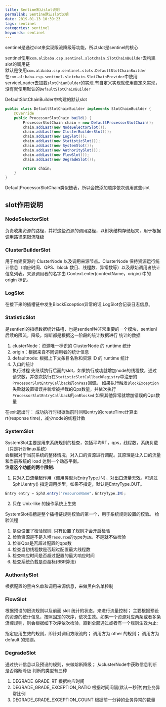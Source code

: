 ```yaml
---
title: Sentine默认slot说明
permalink: Sentine默认slot说明
date: 2019-01-13 10:39:23
tags: sentinel
categories: sentinel
keywords: sentinel
---
```


sentinel是通过slot来实现限流降级等功能，所以slot是sentinel的核心  

sentinel使用`com.alibaba.csp.sentinel.slotchain.SlotChainBuilder`去构建slot的调用链  
默认是使用`com.alibaba.csp.sentinel.slots.DefaultSlotChainBuilder`  
在`com.alibaba.csp.sentinel.slotchain.SlotChainProvider`中使用serviceLoader去加载`slotChianBulder`的实现.有自定义实现就使用自定义实现，没有就使用默认的`DefaultSlotChainBuilder`  
<!--more-->
DefaultSlotChainBuilder中构建的默认slot
```java
public class DefaultSlotChainBuilder implements SlotChainBuilder {
    @Override
    public ProcessorSlotChain build() {
        ProcessorSlotChain chain = new DefaultProcessorSlotChain();
        chain.addLast(new NodeSelectorSlot());
        chain.addLast(new ClusterBuilderSlot());
        chain.addLast(new LogSlot());
        chain.addLast(new StatisticSlot());
        chain.addLast(new SystemSlot());
        chain.addLast(new AuthoritySlot());
        chain.addLast(new FlowSlot());
        chain.addLast(new DegradeSlot());

        return chain;
    }
}
```
DefaultProcessorSlotChain类似链表，所以会按添加顺序依次调用这些slot
## slot作用说明
### NodeSelectorSlot
负责收集资源的路径，并将这些资源的调用路径，以树状结构存储起来，用于根据调用路径来限流降级
### ClusterBuilderSlot
用于构建资源的 ClusterNode 以及调用来源节点。ClusterNode 保持资源运行统计信息（响应时间、QPS、block 数目、线程数、异常数等）以及原始调用者统计信息列表。来源调用者的名字由 Context.enter(contextName，origin) 中的 origin 标记。
### LogSlot
在接下来的插槽链中发生BlockException异常的话,LogSlot会记录日志信息。
### StatisticSlot
是sentienl的指标数据统计插槽，也是sentienl种非常重要的一个模块，sentienl后续的限流，降级，熔断都是根据这一阶段的统计数据进行
统计的数据
1. clusterNode：资源唯一标识的 ClusterNode 的 runtime 统计
2. origin：根据来自不同调用者的统计信息
3. defaultnode: 根据上下文条目名称和资源 ID 的 runtime 统计
4. 入口的统计  
执行过程
先继续执行后面的slot，如果执行成功就增加node的线程数，通过请求数，并依次执行在`StatisticSlotCallbackRegistry`中注册的`ProcessorSlotEntryCallback`的`onPass`回调。
如果执行触发`BlockException`失败就设置错误并新增被拦截的Qps数量，并依次执行`ProcessorSlotEntryCallback`的`onBlocked`
如果其他异常就增加错误的Qps数量

在exit退出时：
成功执行时根据当前时间和entry的createTime计算出rt(response time)，减少node的线程计数
### SystemSlot
SystemSlot主要是用来系统规则的检查，包括平均RT，qps，线程数，系统负载（只是针对linux系统）    
会根据对于当前系统的整体情况，对入口的资源进行调配。其原理是让入口的流量和当前系统的 load 达到一个动态平衡。  
**注意这个功能的两个限制:**

1. 只对入口流量起作用（调用类型为EntryType.IN），对出口流量无效。可通过 SphU.entry() 指定调用类型，如果不指定，默认是EntryType.OUT。
 ```java
 Entry entry = SphU.entry("resourceName"，EntryType.IN);
 ```
2. 只在 Unix-like 的操作系统上生效   

SystemSlot插槽是整个插槽链规则校验的第一个，用于系统规则设置的校验。
检验流程
1. 是否设置了检验规则. 只有设置了规则才会开启检验
2. 检验资源是不是入境`resource`的type为`IN`。不是就不做检验
3. 检查Qps是否超过配置的qps数
4. 检查当初线程数是否超过配置最大线程数
5. 检查响应时间是否超过配置的最大响应时间
6. 检查系统负载是否超标(BBR算法)
### AuthoritySlot
根据配置的黑白名单和调用来源信息，来做黑白名单控制
### FlowSlot
根据预设的限流规则以及前面 slot 统计的状态，来进行流量控制；
主要根据预设的资源的统计信息，按照固定的次序，依次生效。如果一个资源对应两条或者多条流控规则，则会根据如下次序依次检验，直到全部通过或者有一个规则生效为止:

指定应用生效的规则，即针对调用方限流的；
调用方为 other 的规则；
调用方为 default 的规则。
### DegradeSlot
通过统计信息以及预设的规则，来做熔断降级；
从clusterNode中获取信息判断是否熔断降级
判断的类型有三种
1. DEGRADE_GRADE_RT 根据响应时间
2. DEGRADE_GRADE_EXCEPTION_RATIO 根据时间间隔(默认一秒钟)内业务异常比例
3. DEGRADE_GRADE_EXCEPTION_COUNT 根据前一分钟的业务异常的数量